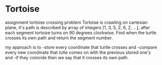# Tortoise
assignment tortoise crossing problem
Tortoise is crawling on cartesian plane, it's path is described by array of integers [1, 3, 5, 2, 6, 2, …], after each segment tortoise turns on 90 degrees clockwise. 
Find when the turtle crosses its own path and return the segment number. 

my approach is to 
-store every coordinate that turtle crosses and 
-compare every new coordinate that tutle comes on with the previous stored one's and
-if they coincide then we say that it crosses its own path.
